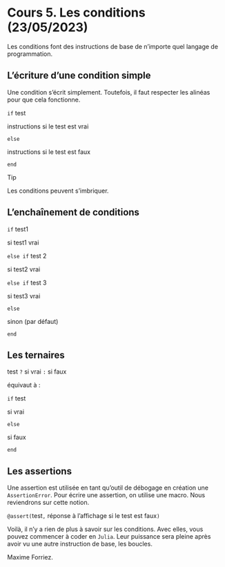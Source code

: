 # Cours 5. Les conditions (23/05/2023)

Les conditions font des instructions de base de n’importe quel langage de programmation.

## L’écriture d’une condition simple

Une condition s’écrit simplement. Toutefois, il faut respecter les alinéas pour que cela fonctionne.

`if` test

instructions si le test est vrai

`else`

instructions si le test est faux

`end`

> [!TIP]
> Les conditions peuvent s’imbriquer.

## L’enchaînement de conditions

`if` test1

si test1 vrai

`else if` test 2

si test2 vrai

`else if` test 3

si test3 vrai

`else`

sinon (par défaut)

`end`

## Les ternaires

test `?` si vrai `:` si faux

équivaut à :

`if` test

si vrai

`else`

si faux

`end`

## Les assertions

Une assertion est utilisée en tant qu’outil de débogage en création une `AssertionError`. Pour écrire une assertion, on utilise une macro. Nous reviendrons sur cette notion.

`@assert(`test`,` réponse à l’affichage si le test est faux`)`

Voilà, il n’y a rien de plus à savoir sur les conditions. Avec elles, vous pouvez commencer à coder en `Julia`. Leur puissance sera pleine après avoir vu une autre instruction de base, les boucles.

Maxime Forriez.